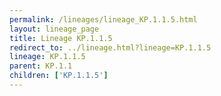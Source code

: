 ```yaml
---
permalink: /lineages/lineage_KP.1.1.5.html
layout: lineage_page
title: Lineage KP.1.1.5
redirect_to: ../lineage.html?lineage=KP.1.1.5
lineage: KP.1.1.5
parent: KP.1.1
children: ['KP.1.1.5']
---
```

